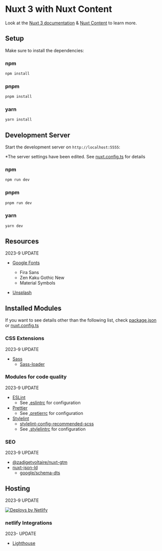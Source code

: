 # Nuxt 3 with Nuxt Content

Look at the [Nuxt 3 documentation](https://nuxt.com/docs/getting-started/introduction) & [Nuxt Content](https://content.nuxtjs.org/) to learn more.

## Setup

Make sure to install the dependencies:

### npm

```bash
npm install
```

### pnpm

```bash
pnpm install
```

### yarn

```bash
yarn install
```

## Development Server

Start the development server on `http://localhost:5555`:

\*The server settings have been edited. See [nuxt.config.ts](nuxt.config.ts) for details

### npm

```bash
npm run dev
```

### pnpm

```bash
pnpm run dev
```

### yarn

```bash
yarn dev
```

## Resources

2023-9 UPDATE

- [Google Fonts](https://fonts.google.com/)

  - Fira Sans
  - Zen Kaku Gothic New
  - Material Symbols

- [Unsplash](https://unsplash.com/)

## Installed Modules

If you want to see details other than the following list, check [package.json](package.json) or [nuxt.config.ts](.nuxt.config.ts)

### CSS Extensions

2023-9 UPDATE

- [Sass](https://sass-lang.com/)
  - [Sass-loader](https://github.com/webpack-contrib/sass-loader)

### Modules for code quality

2023-9 UPDATE

- [ESLint](https://eslint.org/)
  - See [.eslintrc](.eslintrc) for configuration
- [Prettier](https://prettier.io/)
  - See [.pretierrc](.pretierrc) for configuration
- [Stylelint](https://stylelint.io/)
  - [stylelint-config-recommended-scss](https://github.com/stylelint-scss/stylelint-config-recommended-scss)
  - See [.stylelintrc](.stylelintrc) for configuration

### SEO

2023-9 UPDATE

- [@zadigetvoltaire/nuxt-gtm](https://github.com/zadigetvoltaire/nuxt-gtm)
- [nuxt-json-ld](https://github.com/ymmooot/nuxt-jsonld)
  - [google/schema-dts](https://github.com/google/schema-dts)

## Hosting

2023-9 UPDATE

[![Deploys by Netlify](https://www.netlify.com/img/global/badges/netlify-color-accent.svg)](https://www.netlify.com)

### netlify Integrations

2023- UPDATE

- [Lighthouse](https://www.netlify.com/integrations/lighthouse/)
